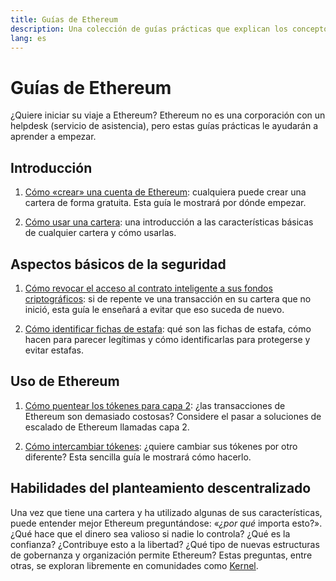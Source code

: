```yaml
---
title: Guías de Ethereum
description: Una colección de guías prácticas que explican los conceptos básicos del uso de Ethereum para principiantes.
lang: es
---
```


# Guías de Ethereum

¿Quiere iniciar su viaje a Ethereum? Ethereum no es una corporación con un helpdesk (servicio de asistencia), pero estas guías prácticas le ayudarán a aprender a empezar.

## Introducción

1. [Cómo «crear» una cuenta de Ethereum](/guides/how-to-create-an-ethereum-account/): cualquiera puede crear una cartera de forma gratuita. Esta guía le mostrará por dónde empezar.

2. [Cómo usar una cartera](/guides/how-to-use-a-wallet/): una introducción a las características básicas de cualquier cartera y cómo usarlas.

## Aspectos básicos de la seguridad

1. [Cómo revocar el acceso al contrato inteligente a sus fondos criptográficos](/guides/how-to-revoke-token-access/): si de repente ve una transacción en su cartera que no inició, esta guía le enseñará a evitar que eso suceda de nuevo.

2. [Cómo identificar fichas de estafa](/guides/how-to-id-scam-tokens/): qué son las fichas de estafa, cómo hacen para parecer legítimas y cómo identificarlas para protegerse y evitar estafas.

## Uso de Ethereum

1. [Cómo puentear los tókenes para capa 2](/guides/how-to-use-a-bridge/): ¿las transacciones de Ethereum son demasiado costosas? Considere el pasar a soluciones de escalado de Ethereum llamadas capa 2.

2. [Cómo intercambiar tókenes](/guides/how-to-swap-tokens/): ¿quiere cambiar sus tókenes por otro diferente? Esta sencilla guía le mostrará cómo hacerlo.

## Habilidades del planteamiento descentralizado

Una vez que tiene una cartera y ha utilizado algunas de sus características, puede entender mejor Ethereum preguntándose: «_¿por qué_ importa esto?». ¿Qué hace que el dinero sea valioso si nadie lo controla? ¿Qué es la confianza? ¿Contribuye esto a la libertad? ¿Qué tipo de nuevas estructuras de gobernanza y organización permite Ethereum? Estas preguntas, entre otras, se exploran libremente en comunidades como [Kernel](https://www.kernel.community/).
